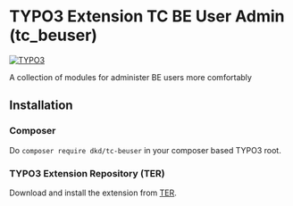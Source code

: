 # TYPO3 Extension TC BE User Admin (tc_beuser)

[![TYPO3](https://img.shields.io/badge/TYPO3-10.4-orange.svg?style=flat-square)](https://typo3.org/extensions/repository/view/jh_captcha)

A collection of modules for administer BE users more comfortably

## Installation

### Composer

Do `composer require dkd/tc-beuser` in your composer based TYPO3 root.

### TYPO3 Extension Repository (TER)

Download and install the extension from [TER](https://extensions.typo3.org/extension/tc_beuser/).
